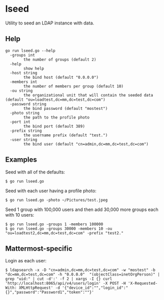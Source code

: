 # lseed

Utility to seed an LDAP instance with data.

## Help

```
go run lseed.go --help
  -groups int
    	the number of groups (default 2)
  -help
    	show help
  -host string
    	the bind host (default "0.0.0.0")
  -members int
    	the number of members per group (default 10)
  -ou string
    	the organizational unit that will contain the seeded data (default "ou=loadtest,dc=mm,dc=test,dc=com")
  -password string
    	the bind password (default "mostest")
  -photo string
    	the path to the profile photo
  -port int
    	the bind port (default 389)
  -prefix string
    	the username prefix (default "test.")
  -user string
    	the bind user (default "cn=admin,dc=mm,dc=test,dc=com")
```

## Examples

Seed with all of the defaults:
```
$ go run lseed.go
```

Seed with each user having a profile photo:
```
$ go run lseed.go -photo ~/Pictures/test.jpeg
```

Seed 1 group with 100,000 users and then add 30,000 more groups each with 10 users:
```
$ go run lseed.go -groups 1 -members 100000
$ go run lseed.go -groups 30000 -members 10 -ou "ou=loadtest2,dc=mm,dc=test,dc=com" -prefix "test2."
```

## Mattermost-specific

Login as each user:

```
$ ldapsearch -x -D "cn=admin,dc=mm,dc=test,dc=com" -w "mostest" -b "dc=mm,dc=test,dc=com" -h "0.0.0.0"  "(objectClass=inetOrgPerson)" | grep "uid:" | cut -d':' -f 2 | xargs -I {} curl 'http://localhost:8065/api/v4/users/login' -X POST -H 'X-Requested-With: XMLHttpRequest' -d '{"device_id":"","login_id":"{}","password":"Password1","token":""}'
```
